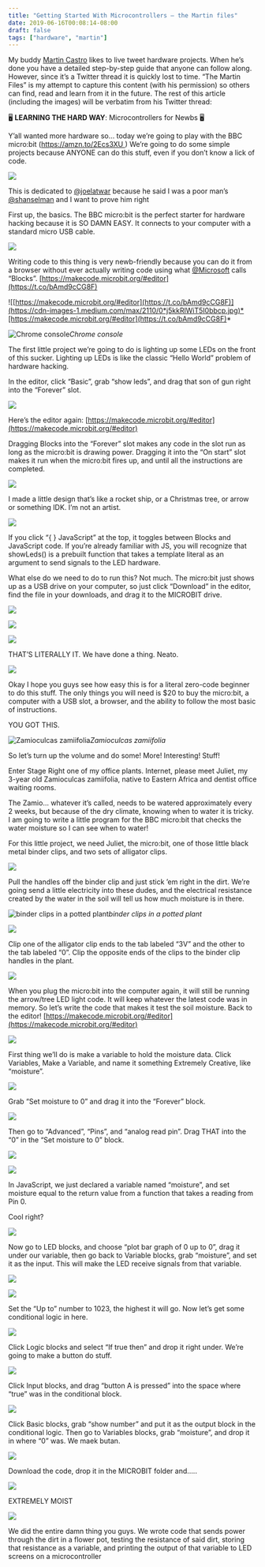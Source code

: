 ```yaml
---
title: "Getting Started With Microcontrollers — the Martin files"
date: 2019-06-16T00:08:14-08:00
draft: false
tags: ["hardware", "martin"]
---
```



My buddy [Martin Castro](https://twitter.com/AMartinCastro) likes to live tweet hardware projects. When he’s done you have a detailed step-by-step guide that anyone can follow along. However, since it’s a Twitter thread it is quickly lost to time. “The Martin Files” is my attempt to capture this content (with his permission) so others can find, read and learn from it in the future. The rest of this article (including the images) will be verbatim from his Twitter thread:

🖥️ **LEARNING THE HARD WAY**: Microcontrollers for Newbs 🖥️

Y’all wanted more hardware so… today we’re going to play with the BBC micro:bit ([https://amzn.to/2Ecs3XU ](https://t.co/CQpQBF79GU)) We’re going to do some simple projects because ANYONE can do this stuff, even if you don’t know a lick of code.

![](https://cdn-images-1.medium.com/max/2000/1*ozPoO5LbDWFd1FwR0izZYw.png)

This is dedicated to [@joelatwar](https://twitter.com/joelatwar) because he said I was a poor man’s [@shanselman](https://twitter.com/shanselman) and I want to prove him right

First up, the basics. The BBC micro:bit is the perfect starter for hardware hacking because it is SO DAMN EASY. It connects to your computer with a standard micro USB cable.

![](https://cdn-images-1.medium.com/max/2000/1*I8KERO6CJJ_7sOrFjzFJ1Q.png)

Writing code to this thing is very newb-friendly because you can do it from a browser without ever actually writing code using what [@Microsoft](https://twitter.com/Microsoft) calls “Blocks”. [https://makecode.microbit.org/#editor](https://t.co/bAmd9cCG8F)

![[https://makecode.microbit.org/#editor](https://t.co/bAmd9cCG8F)](https://cdn-images-1.medium.com/max/2110/0*j5kkRlWiT5I0bbcp.jpg)*[https://makecode.microbit.org/#editor](https://t.co/bAmd9cCG8F)*

![Chrome console](https://cdn-images-1.medium.com/max/2000/0*9fbsdMoyKo2uA1bu.png)*Chrome console*

The first little project we’re going to do is lighting up some LEDs on the front of this sucker. Lighting up LEDs is like the classic “Hello World” problem of hardware hacking.

In the editor, click “Basic”, grab “show leds”, and drag that son of gun right into the “Forever” slot.

![](https://cdn-images-1.medium.com/max/2000/1*Ke0ST27Nh7lAzU-OoGgUOw.png)

Here’s the editor again: [https://makecode.microbit.org/#editor](https://makecode.microbit.org/#editor)

Dragging Blocks into the “Forever” slot makes any code in the slot run as long as the micro:bit is drawing power. Dragging it into the “On start” slot makes it run when the micro:bit fires up, and until all the instructions are completed.

![](https://cdn-images-1.medium.com/max/2000/0*CYqJ1e6fTv_Y3raY.png)

I made a little design that’s like a rocket ship, or a Christmas tree, or arrow or something IDK. I’m not an artist.

![](https://cdn-images-1.medium.com/max/2000/0*dEzfDMArW8ixo-Ch.png)

If you click “{ } JavaScript” at the top, it toggles between Blocks and JavaScript code. If you’re already familiar with JS, you will recognize that showLeds() is a prebuilt function that takes a template literal as an argument to send signals to the LED hardware.

What else do we need to do to run this? Not much. The micro:bit just shows up as a USB drive on your computer, so just click “Download” in the editor, find the file in your downloads, and drag it to the MICROBIT drive.

![](https://cdn-images-1.medium.com/max/2162/0*F_HxsR8dqUeKAegd.jpg)

![](https://cdn-images-1.medium.com/max/2000/0*dYo867DHqIdHndve.png)

![](https://cdn-images-1.medium.com/max/2400/0*oiFKrMmkm5GkXoxM.jpg)

THAT’S LITERALLY IT. We have done a thing. Neato.

![](https://cdn-images-1.medium.com/max/2000/1*fj_VTnFBlYjorTkdaCepKQ.png)

Okay I hope you guys see how easy this is for a literal zero-code beginner to do this stuff. The only things you will need is $20 to buy the micro:bit, a computer with a USB slot, a browser, and the ability to follow the most basic of instructions.

YOU GOT THIS.

![Zamioculcas zamiifolia](https://cdn-images-1.medium.com/max/2000/0*yisoeNIYJ_RtBXTs.jpg)*Zamioculcas zamiifolia*

So let’s turn up the volume and do some! More! Interesting! Stuff!

Enter Stage Right one of my office plants. Internet, please meet Juliet, my 3-year old Zamioculcas zamiifolia, native to Eastern Africa and dentist office waiting rooms.

The Zamio… whatever it’s called, needs to be watered approximately every 2 weeks, but because of the dry climate, knowing when to water it is tricky. I am going to write a little program for the BBC micro:bit that checks the water moisture so I can see when to water!

For this little project, we need Juliet, the micro:bit, one of those little black metal binder clips, and two sets of alligator clips.

![](https://cdn-images-1.medium.com/max/2788/1*MU6GIi2cYiunrE_QEXSddQ.png)

Pull the handles off the binder clip and just stick ’em right in the dirt. We’re going send a little electricity into these dudes, and the electrical resistance created by the water in the soil will tell us how much moisture is in there.

![binder clips in a potted plant](https://cdn-images-1.medium.com/max/2000/1*YAhWACEEqtSSxrnwFItxMg.png)*binder clips in a potted plant*

![](https://cdn-images-1.medium.com/max/2000/0*3G189utR1ESm_a0c.png)

Clip one of the alligator clip ends to the tab labeled “3V” and the other to the tab labeled “0”. Clip the opposite ends of the clips to the binder clip handles in the plant.

![](https://cdn-images-1.medium.com/max/2000/1*wpzhJUKIiQrTymqXSeTHjw.png)

When you plug the micro:bit into the computer again, it will still be running the arrow/tree LED light code. It will keep whatever the latest code was in memory. So let’s write the code that makes it test the soil moisture. Back to the editor! [https://makecode.microbit.org/#editor](https://makecode.microbit.org/#editor)

![](https://cdn-images-1.medium.com/max/2000/0*ILHKdV5m3zrboHTv.png)

First thing we’ll do is make a variable to hold the moisture data. Click Variables, Make a Variable, and name it something Extremely Creative, like “moisture”.

![](https://cdn-images-1.medium.com/max/2000/0*2OF2t9n15K01raOV.png)

Grab “Set moisture to 0” and drag it into the “Forever” block.

![](https://cdn-images-1.medium.com/max/2000/0*rMVIpOl2_QG9WqAj.png)

Then go to “Advanced”, “Pins”, and “analog read pin”. Drag THAT into the “0” in the “Set moisture to 0” block.

![](https://cdn-images-1.medium.com/max/2000/0*fK1-UncMVgmgDWzw.png)

![](https://cdn-images-1.medium.com/max/2784/1*JWqUgwubE7YdxPpDd2LdlA.png)

In JavaScript, we just declared a variable named “moisture”, and set moisture equal to the return value from a function that takes a reading from Pin 0.

Cool right?

![](https://cdn-images-1.medium.com/max/2000/0*Zfzi9DSK70XkZt-W.png)

Now go to LED blocks, and choose “plot bar graph of 0 up to 0”, drag it under our variable, then go back to Variable blocks, grab “moisture”, and set it as the input. This will make the LED receive signals from that variable.

![](https://cdn-images-1.medium.com/max/2000/0*Uu2DHDMNnPBjvAyk.png)

![](https://cdn-images-1.medium.com/max/2000/0*WnCVMlq_lbVuH8oI.png)

Set the “Up to” number to 1023, the highest it will go. Now let’s get some conditional logic in here.

![](https://cdn-images-1.medium.com/max/2000/0*puT-F0R8J3dYRLMu.png)

Click Logic blocks and select “If true then” and drop it right under. We’re going to make a button do stuff.

![](https://cdn-images-1.medium.com/max/2000/0*dT2ZpMLRXRM8DOtn.png)

Click Input blocks, and drag “button A is pressed” into the space where “true” was in the conditional block.

![](https://cdn-images-1.medium.com/max/2000/1*PRXCCqeGE_lq_BlmMYPSUQ.png)

Click Basic blocks, grab “show number” and put it as the output block in the conditional logic. Then go to Variables blocks, grab “moisture”, and drop it in where “0” was. We maek butan.

![](https://cdn-images-1.medium.com/max/2000/1*vP1Ie2gMR3plswEwgTvykw.png)

Download the code, drop it in the MICROBIT folder and…..

![](https://cdn-images-1.medium.com/max/2000/1*p-u-l3zdFmtU0lOKsSDIgQ.png)

EXTREMELY MOIST

![](https://cdn-images-1.medium.com/max/2400/0*H_Kg8gjtDeKVA5zS.jpg)

We did the entire damn thing you guys. We wrote code that sends power through the dirt in a flower pot, testing the resistance of said dirt, storing that resistance as a variable, and printing the output of that variable to LED screens on a microcontroller
